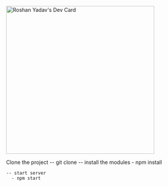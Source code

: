 <a href="https://app.daily.dev/roshan_"><img src="https://api.daily.dev/devcards/516dfd2bf57542f9905977258b45c4ad.png?r=djl" width="400" alt="Roshan Yadav's Dev Card"/></a>  
  
  Clone the project
    -- git clone <repo url>
    -- install the modules
      - npm install
      
    -- start server
      - npm start
